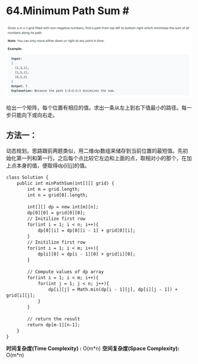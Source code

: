 # 64.Minimum Path Sum \#

![](.gitbook/assets/image%20%2859%29.png)

给出一个矩阵，每个位置有相应的值。求出一条从左上到右下值最小的路径。每一步只能向下或向右走。

## 方法一：

动态规划。思路跟前两题类似，用二维dp数组来储存到当前位置的最短值。先初始化第一列和第一行。之后每个点比较它左边和上面的点，取相对小的那个，在加上点本身的值，便取得dp\[i\]\[j\]的值。

```text
class Solution {
    public int minPathSum(int[][] grid) {
        int m = grid.length;
        int n = grid[0].length;
        
        int[][] dp = new int[m][n];
        dp[0][0] = grid[0][0];
        // Initilize first row
        for(int i = 1; i < n; i++){
            dp[0][i] = dp[0][i - 1] + grid[0][i];
        }
        // Initilize first row
        for(int i = 1; i < m; i++){
            dp[i][0] = dp[i - 1][0] + grid[i][0];
        }
        
        // Compute values of dp array
        for(int i = 1; i < m; i++){
            for(int j = 1; j < n; j++){
                dp[i][j] = Math.min(dp[i - 1][j], dp[i][j - 1]) + grid[i][j];
            }
        }
        
        // return the result
        return dp[m-1][n-1];
    }
}
```

**时间复杂度\(Time Complexity\) :** O\(m\*n\)          **空间复杂度\(Space Complexity\):** O\(m\*n\)

